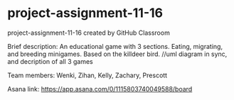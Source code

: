 # project-assignment-11-16
project-assignment-11-16 created by GitHub Classroom


Brief description:
An educational game with 3 sections. Eating, migrating, and breeding minigames. Based on the killdeer bird.
//uml diagram in sync, and decription of all 3 games

Team members:
Wenki, Zihan, Kelly, Zachary, Prescott

Asana link: https://app.asana.com/0/1115803740049588/board
